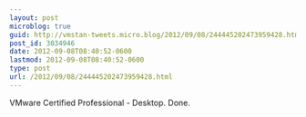```yaml
---
layout: post
microblog: true
guid: http://vmstan-tweets.micro.blog/2012/09/08/244445202473959428.html
post_id: 3034946
date: 2012-09-08T08:40:52-0600
lastmod: 2012-09-08T08:40:52-0600
type: post
url: /2012/09/08/244445202473959428.html
---
```

VMware Certified Professional - Desktop. Done.
